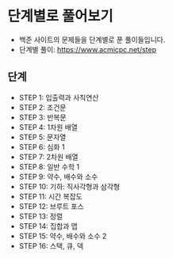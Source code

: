 # 단계별로 풀어보기

- 백준 사이트의 문제들을 단계별로 푼 풀이들입니다.   
- 단계별 풀이: https://www.acmicpc.net/step

## 단계
- STEP 1: 입출력과 사칙연산
- STEP 2: 조건문
- STEP 3: 반복문
- STEP 4: 1차원 배열
- STEP 5: 문자열
- STEP 6: 심화 1
- STEP 7: 2차원 배열
- STEP 8: 일반 수학 1
- STEP 9: 약수, 배수와 소수
- STEP 10: 기하: 직사각형과 삼각형
- STEP 11: 시간 복잡도
- STEP 12: 브루트 포스
- STEP 13: 정렬
- STEP 14: 집합과 맵
- STEP 15: 약수, 배수와 소수 2
- STEP 16: 스택, 큐, 덱